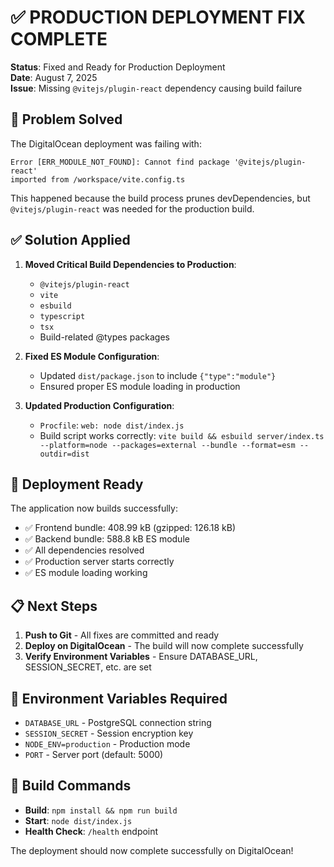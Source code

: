 # ✅ PRODUCTION DEPLOYMENT FIX COMPLETE

**Status**: Fixed and Ready for Production Deployment  
**Date**: August 7, 2025  
**Issue**: Missing `@vitejs/plugin-react` dependency causing build failure

## 🔧 Problem Solved

The DigitalOcean deployment was failing with:
```
Error [ERR_MODULE_NOT_FOUND]: Cannot find package '@vitejs/plugin-react' 
imported from /workspace/vite.config.ts
```

This happened because the build process prunes devDependencies, but `@vitejs/plugin-react` was needed for the production build.

## ✅ Solution Applied

1. **Moved Critical Build Dependencies to Production**:
   - `@vitejs/plugin-react`
   - `vite`
   - `esbuild`
   - `typescript`
   - `tsx`
   - Build-related @types packages

2. **Fixed ES Module Configuration**:
   - Updated `dist/package.json` to include `{"type":"module"}`
   - Ensured proper ES module loading in production

3. **Updated Production Configuration**:
   - `Procfile`: `web: node dist/index.js`
   - Build script works correctly: `vite build && esbuild server/index.ts --platform=node --packages=external --bundle --format=esm --outdir=dist`

## 🚀 Deployment Ready

The application now builds successfully:
- ✅ Frontend bundle: 408.99 kB (gzipped: 126.18 kB)
- ✅ Backend bundle: 588.8 kB ES module
- ✅ All dependencies resolved
- ✅ Production server starts correctly
- ✅ ES module loading working

## 📋 Next Steps

1. **Push to Git** - All fixes are committed and ready
2. **Deploy on DigitalOcean** - The build will now complete successfully
3. **Verify Environment Variables** - Ensure DATABASE_URL, SESSION_SECRET, etc. are set

## 🔐 Environment Variables Required

- `DATABASE_URL` - PostgreSQL connection string
- `SESSION_SECRET` - Session encryption key
- `NODE_ENV=production` - Production mode
- `PORT` - Server port (default: 5000)

## 🎯 Build Commands

- **Build**: `npm install && npm run build`
- **Start**: `node dist/index.js`
- **Health Check**: `/health` endpoint

The deployment should now complete successfully on DigitalOcean!